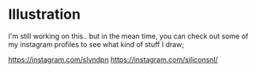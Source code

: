 # Illustration

I'm still working on this.. but in the mean time, you can check out some of my instagram profiles to see what kind of stuff I draw;

https://instagram.com/slvndpn
https://instagram.com/siliconsnl/
